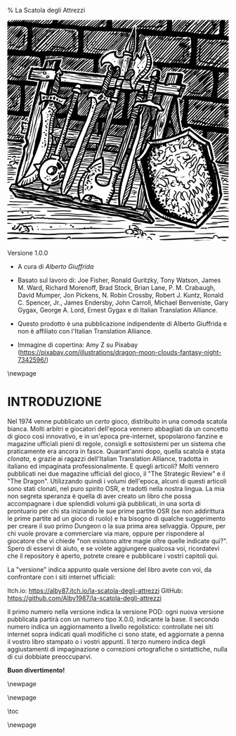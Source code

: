 % La Scatola degli Attrezzi

![](img/Frontespizio.webp)

Versione 1.0.0

- A cura di *Alberto Giuffrida*
- Basato sul lavoro di: Joe Fisher, Ronald Guritzky, Tony Watson, James M. Ward, Richard Morenoff, Brad Stock, Brian Lane, P. M. Crabaugh, David Mumper, Jon Pickens, N. Robin Crossby, Robert J. Kuntz, Ronald C. Spencer, Jr., James Endersby, John Carroll, Michael Benveniste, Gary Gygax, George A. Lord, Ernest Gygax e di Italian Translation Alliance.

- Questo prodotto è una pubblicazione indipendente di Alberto Giuffrida e non è affiliato con l'Italian Translation Alliance. 
- Immagine di copertina: Amy Z su Pixabay (https://pixabay.com/illustrations/dragon-moon-clouds-fantasy-night-7342596/)

\newpage

# INTRODUZIONE
Nel 1974 venne pubblicato un *certo* gioco, distribuito in una comoda scatola bianca. Molti arbitri e giocatori dell'epoca vennero abbagliati da un concetto di gioco così innovativo, e in un'epoca pre-internet, spopolarono fanzine e magazine ufficiali pieni di regole, consigli e sottosistemi per un sistema che praticamente era ancora in fasce. Quarant'anni dopo, quella scatola è stata *clonata*, e grazie ai ragazzi dell'Italian Translation Alliance, tradotta in italiano ed impaginata professionalmente. E quegli articoli? Molti vennero pubblicati nei due magazine ufficiali del gioco, il "The Strategic Review" e il "The Dragon". Utilizzando quindi i volumi dell'epoca, alcuni di questi articoli sono stati clonati, nel puro spirito OSR, e tradotti nella nostra lingua. La mia non segreta speranza è quella di aver creato un libro che possa accompagnare i due splendidi volumi già pubblicati, in una sorta di prontuario per chi sta iniziando le sue prime partite OSR (se non addirittura le prime partite ad un gioco di ruolo) e ha bisogno di qualche suggerimento per creare il suo primo Dungeon o la sua prima area selvaggia. Oppure, per chi vuole provare a commerciare via mare, oppure per rispondere al giocatore che vi chiede "non esistono altre magie oltre quelle indicate qui?". Spero di esservi di aiuto, e se volete aggiungere qualcosa voi, ricordatevi che il repository è aperto, potrete creare e pubblicare i vostri capitoli qui.

La "versione" indica appunto quale versione del libro avete con voi, da confrontare con i siti internet ufficiali:

Itch.io: https://alby87.itch.io/la-scatola-degli-attrezzi
GitHub: https://github.com/Alby1987/la-scatola-degli-attrezzi

Il primo numero nella versione indica la versione POD: ogni nuova versione pubblicata partirà con un numero tipo X.0.0, indicante la base.
Il secondo numero indica un aggiornamento a livello regolistico: controllate nei siti internet sopra indicati quali modifiche ci sono state, ed aggiornate a penna il vostro libro stampato o i vostri appunti.
Il terzo numero indica degli aggiustamenti di impaginazione o correzioni ortografiche o sintattiche, nulla di cui dobbiate preoccuparvi.

**Buon divertimento!**


\newpage

\newpage

\toc

\newpage
